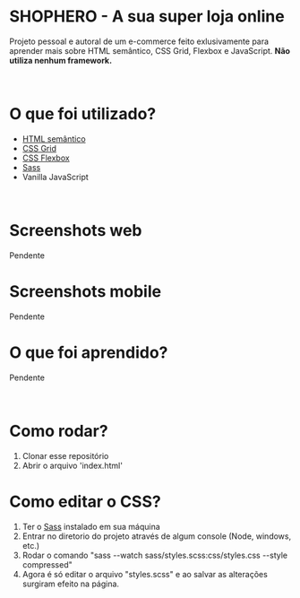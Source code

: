 # SHOPHERO - A sua super loja online

Projeto pessoal e autoral de um e-commerce feito exlusivamente para aprender mais sobre HTML semântico, CSS Grid, Flexbox e JavaScript. **Não utiliza nenhum framework.**

<br />

# O que foi utilizado?
- [HTML semântico](https://developer.mozilla.org/en-US/docs/Web/HTML/Element)
- [CSS Grid](https://developer.mozilla.org/pt-BR/docs/Web/CSS/CSS_Grid_Layout/Basic_Concepts_of_Grid_Layout)
- [CSS Flexbox](https://developer.mozilla.org/pt-BR/docs/Web/CSS/CSS_Flexible_Box_Layout/Conceitos_Basicos_do_Flexbox)
- [Sass](https://sass-lang.com/install)
- Vanilla JavaScript  

<br />

# Screenshots web
Pendente


# Screenshots mobile

Pendente

# O que foi aprendido?

Pendente

<br />

# Como rodar?

1. Clonar esse repositório
2. Abrir o arquivo 'index.html'

# Como editar o CSS?

1. Ter o [Sass](https://sass-lang.com/install) instalado em sua máquina
2. Entrar no diretorio do projeto através de algum console (Node, windows, etc.)
3. Rodar o comando "sass --watch sass/styles.scss:css/styles.css --style compressed"
4. Agora é só editar o arquivo "styles.scss" e ao salvar as alterações surgiram efeito na página.
